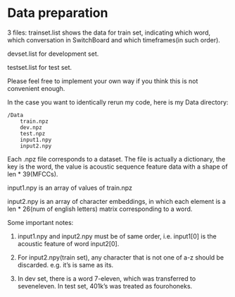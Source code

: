 # Data preparation
3 files:
trainset.list shows the data for train set, indicating which word, which conversation in SwitchBoard and which timeframes(in such order).

devset.list for development set.

testset.list for test set.

Please feel free to implement your own way if you think this is not convenient enough.

In the case you want to identically rerun my code, here is my Data directory:

    /Data
        train.npz
        dev.npz
        test.npz
        input1.npy
        input2.npy

Each .npz file corresponds to a dataset. The file is actually a dictionary, the key is the word, the value is acoustic sequence feature data with a shape of len * 39(MFCCs).

input1.npy is an array of values of train.npz

input2.npy is an array of character embeddings, in which each element is a len * 26(num of english letters) matrix corresponding to a word.

Some important notes:
1. input1.npy and input2.npy must be of same order, i.e. input1[0] is the acoustic feature of word input2[0].

2. For input2.npy(train set), any character that is not one of a-z should be discarded. e.g. it’s is same as its.

3. In dev set, there is a word 7-eleven, which was transferred to seveneleven. In test set, 401k’s was treated as fourohoneks.